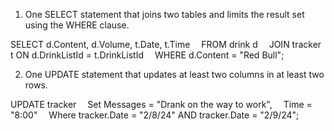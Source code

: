 1. One SELECT statement that joins two tables and limits the result set using the WHERE clause.

SELECT d.Content, d.Volume, t.Date, t.Time
&emsp;FROM drink d
&emsp;JOIN tracker t ON d.DrinkListId = t.DrinkListId
&emsp;WHERE d.Content = "Red Bull";

2. One UPDATE statement that updates at least two columns in at least two rows.

UPDATE tracker
&emsp;Set Messages = "Drank on the way to work",
&emsp;Time = "8:00"
&emsp;Where tracker.Date = "2/8/24" AND tracker.Date = "2/9/24";
